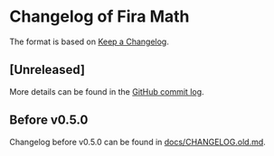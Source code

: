 # Changelog of Fira Math

The format is based on [Keep a Changelog](https://keepachangelog.com).

## [Unreleased]

More details can be found in the [GitHub commit log](https://github.com/firamath/firamath/compare/aa5993b...main).

## Before v0.5.0

Changelog before v0.5.0 can be found in [docs/CHANGELOG.old.md](https://github.com/firamath/firamath/blob/main/docs/CHANGELOG.old.md).
